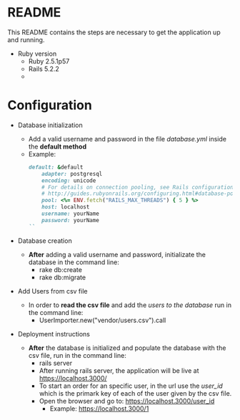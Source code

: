 # README

This README contains the steps are necessary to get the application up and running.

* Ruby version
  - Ruby 2.5.1p57
  - Rails 5.2.2
  - 
# Configuration
* Database initialization
  - Add a valid username and password in the file *database.yml* inside the **default method**
  - Example:
    ```ruby
    default: &default
        adapter: postgresql
        encoding: unicode
        # For details on connection pooling, see Rails configuration guide
        # http://guides.rubyonrails.org/configuring.html#database-pooling
        pool: <%= ENV.fetch("RAILS_MAX_THREADS") { 5 } %>
        host: localhost
        username: yourName
        password: yourName
    ``
* Database creation
  - **After** adding a valid username and password, initializate the database in the command line:
      - rake db:create
      - rake db:migrate

* Add Users from csv file
  - In order to **read the csv file** and add the *users to the database* run in the command line:
    - UserImporter.new("vendor/users.csv").call

* Deployment instructions
  - **After** the database is initialized and populate the database with the csv file, run in the command line:
    - rails server
    - After running rails server, the application will be live at https://localhost.3000/
    - To start an order for an specific user, in the url use the *user_id* which is the primark key of each of the user given by the csv file.
    - Open the browser and go to: https://localhost.3000/user_id
      - Example: https://localhost.3000/1

